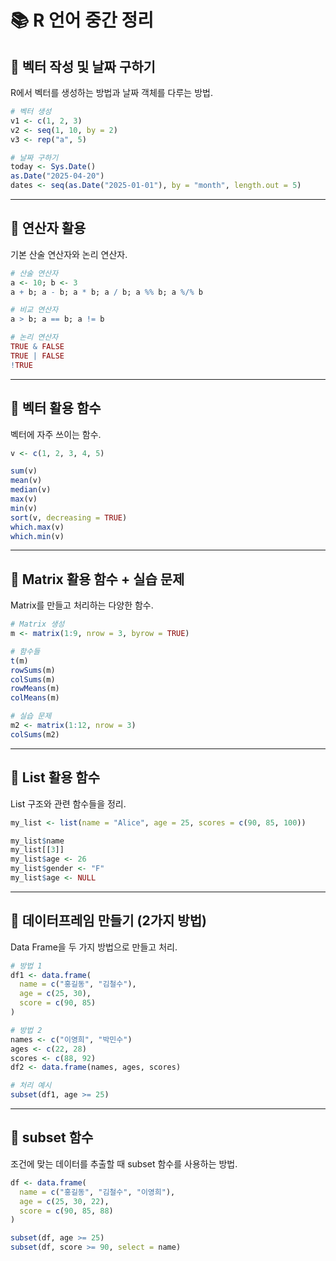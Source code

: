 # 📚 R 언어 중간 정리

## 📘 벡터 작성 및 날짜 구하기
  
R에서 벡터를 생성하는 방법과 날짜 객체를 다루는 방법.

```r
# 벡터 생성
v1 <- c(1, 2, 3)
v2 <- seq(1, 10, by = 2)
v3 <- rep("a", 5)

# 날짜 구하기
today <- Sys.Date()
as.Date("2025-04-20")
dates <- seq(as.Date("2025-01-01"), by = "month", length.out = 5)
```

---

## 🧮 연산자 활용
 
기본 산술 연산자와 논리 연산자.

```r
# 산술 연산자
a <- 10; b <- 3
a + b; a - b; a * b; a / b; a %% b; a %/% b

# 비교 연산자
a > b; a == b; a != b

# 논리 연산자
TRUE & FALSE
TRUE | FALSE
!TRUE
```

---

## 🧪 벡터 활용 함수

벡터에 자주 쓰이는 함수.

```r
v <- c(1, 2, 3, 4, 5)

sum(v)
mean(v)
median(v)
max(v)
min(v)
sort(v, decreasing = TRUE)
which.max(v)
which.min(v)
```

---

## 🧱  Matrix 활용 함수 + 실습 문제

Matrix를 만들고 처리하는 다양한 함수.

```r
# Matrix 생성
m <- matrix(1:9, nrow = 3, byrow = TRUE)

# 함수들
t(m)
rowSums(m)
colSums(m)
rowMeans(m)
colMeans(m)

# 실습 문제
m2 <- matrix(1:12, nrow = 3)
colSums(m2)
```

---

## 🧳 List 활용 함수

List 구조와 관련 함수들을 정리.

```r
my_list <- list(name = "Alice", age = 25, scores = c(90, 85, 100))

my_list$name
my_list[[3]]
my_list$age <- 26
my_list$gender <- "F"
my_list$age <- NULL
```

---

## 🧾 데이터프레임 만들기 (2가지 방법)

Data Frame을 두 가지 방법으로 만들고 처리.

```r
# 방법 1
df1 <- data.frame(
  name = c("홍길동", "김철수"),
  age = c(25, 30),
  score = c(90, 85)
)

# 방법 2
names <- c("이영희", "박민수")
ages <- c(22, 28)
scores <- c(88, 92)
df2 <- data.frame(names, ages, scores)

# 처리 예시
subset(df1, age >= 25)
```

---

## 🧩 subset 함수
  
조건에 맞는 데이터를 추출할 때 subset 함수를 사용하는 방법.

```r
df <- data.frame(
  name = c("홍길동", "김철수", "이영희"),
  age = c(25, 30, 22),
  score = c(90, 85, 88)
)

subset(df, age >= 25)
subset(df, score >= 90, select = name)
```
